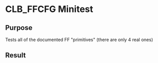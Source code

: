 # CLB_FFCFG Minitest

## Purpose
Tests all of the documented FF "primitives"
(there are only 4 real ones)

## Result
